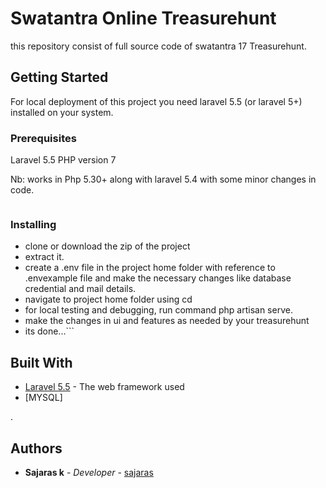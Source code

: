 # Swatantra Online Treasurehunt
this repository consist of full source code of swatantra 17 Treasurehunt.


## Getting Started

For local deployment of this project you need laravel 5.5 (or laravel 5+) installed on your system.


### Prerequisites

Laravel 5.5
PHP version 7

Nb: works in Php 5.30+ along with laravel 5.4 with some minor changes in code.

```

```

### Installing

* clone or download the zip of the project
* extract it.
* create a .env file in the project home folder with reference to .envexample file and make the necessary changes like database credential and mail details.
* navigate to project home folder using  cd
* for local testing and debugging, run command  php artisan serve.
* make the changes in  ui and features as needed by your treasurehunt
* its done...```


## Built With

* [Laravel 5.5](https://laravel.com/docs/5.5/) - The web framework used
* [MYSQL]

. 
## Authors

* **Sajaras k** - *Developer* - [sajaras](https://github.com/sajaras)




